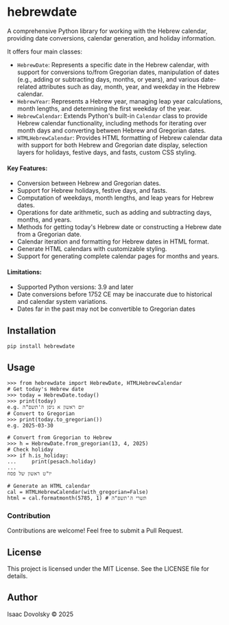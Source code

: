 # hebrewdate
A comprehensive Python library for working with the Hebrew calendar, providing date conversions, calendar generation, and holiday information.

It offers four main classes:

- ``HebrewDate``: Represents a specific date in the Hebrew calendar, with support for conversions
  to/from Gregorian dates, manipulation of dates (e.g., adding or subtracting days, months, or years),
  and various date-related attributes such as day, month, year, and weekday in the Hebrew calendar.
- ``HebrewYear``: Represents a Hebrew year, managing leap year calculations, month lengths, and
  determining the first weekday of the year.
- ``HebrewCalendar``: Extends Python's built-in `Calendar` class to provide Hebrew calendar functionality,
  including methods for iterating over month days and converting between Hebrew and Gregorian dates.
- ``HTMLHebrewCalendar``: Provides HTML formatting of Hebrew calendar data with support for both
  Hebrew and Gregorian date display, selection layers for holidays, festive days, and fasts, custom CSS styling.

#### Key Features:
- Conversion between Hebrew and Gregorian dates.
- Support for Hebrew holidays, festive days, and fasts.
- Computation of weekdays, month lengths, and leap years for Hebrew dates.
- Operations for date arithmetic, such as adding and subtracting days, months, and years.
- Methods for getting today's Hebrew date or constructing a Hebrew date from a Gregorian date.
- Calendar iteration and formatting for Hebrew dates in HTML format.
- Generate HTML calendars with customizable styling.
- Support for generating complete calendar pages for months and years.

#### Limitations:
- Supported Python versions: 3.9 and later
- Date conversions before 1752 CE may be inaccurate due to historical and calendar system variations.
- Dates far in the past may not be convertible to Gregorian dates

## Installation
```
pip install hebrewdate
``` 

## Usage
```
>>> from hebrewdate import HebrewDate, HTMLHebrewCalendar
# Get today's Hebrew date
>>> today = HebrewDate.today()
>>> print(today)
e.g. יום ראשון א ניסן ה'תשפ"ה
# Convert to Gregorian
>>> print(today.to_gregorian())
e.g. 2025-03-30

# Convert from Gregorian to Hebrew
>>> h = HebrewDate.from_gregorian(13, 4, 2025)
# Check holiday
>>> if h.is_holiday:
...     print(pesach.holiday)
...
יו"ט ראשון של פסח

# Generate an HTML calendar
cal = HTMLHebrewCalendar(with_gregorian=False)
html = cal.formatmonth(5785, 1) # תשרי ה'תשפ"ה
```

### Contribution

Contributions are welcome! Feel free to submit a Pull Request.

## License

This project is licensed under the MIT License. See the LICENSE file for details.

## Author

Isaac Dovolsky © 2025